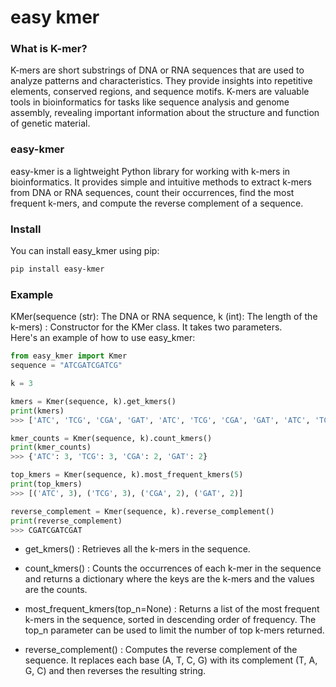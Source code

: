 # easy kmer
### What is K-mer?
K-mers are short substrings of DNA or RNA sequences that are used to analyze patterns and characteristics. They provide insights into repetitive elements, conserved regions, and sequence motifs. K-mers are valuable tools in bioinformatics for tasks like sequence analysis and genome assembly, revealing important information about the structure and function of genetic material.

### easy-kmer
easy-kmer is a lightweight Python library for working with k-mers in bioinformatics. It provides simple and intuitive methods to extract k-mers from DNA or RNA sequences, count their occurrences, find the most frequent k-mers, and compute the reverse complement of a sequence.

### Install
You can install easy_kmer using pip:
```bash:install.sh
pip install easy-kmer
```

### Example 
KMer(sequence (str): The DNA or RNA sequence, k (int): The length of the k-mers) : Constructor for the KMer class. It takes two parameters.<br>
Here's an example of how to use easy_kmer:
```python:example.py
from easy_kmer import Kmer
sequence = "ATCGATCGATCG"

k = 3

kmers = Kmer(sequence, k).get_kmers()
print(kmers)
>>> ['ATC', 'TCG', 'CGA', 'GAT', 'ATC', 'TCG', 'CGA', 'GAT', 'ATC', 'TCG']

kmer_counts = Kmer(sequence, k).count_kmers()
print(kmer_counts)
>>> {'ATC': 3, 'TCG': 3, 'CGA': 2, 'GAT': 2}

top_kmers = Kmer(sequence, k).most_frequent_kmers(5)
print(top_kmers)
>>> [('ATC', 3), ('TCG', 3), ('CGA', 2), ('GAT', 2)]

reverse_complement = Kmer(sequence, k).reverse_complement()
print(reverse_complement)
>>> CGATCGATCGAT
```

- get_kmers() : Retrieves all the k-mers in the sequence.

- count_kmers() : Counts the occurrences of each k-mer in the sequence and returns a dictionary where the keys are the k-mers and the values are the counts.

- most_frequent_kmers(top_n=None) : Returns a list of the most frequent k-mers in the sequence, sorted in descending order of frequency. The top_n parameter can be used to limit the number of top k-mers returned.

- reverse_complement() : Computes the reverse complement of the sequence. It replaces each base (A, T, C, G) with its complement (T, A, G, C) and then reverses the resulting string.
